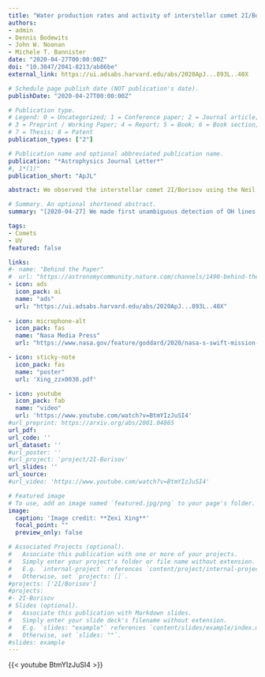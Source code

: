 ```yaml
---
title: "Water production rates and activity of interstellar comet 2I/Borisov"
authors:
- admin
- Dennis Bodewits
- John W. Noonan
- Michele T. Bannister
date: "2020-04-27T00:00:00Z"
doi: "10.3847/2041-8213/ab86be"
external_link: https://ui.adsabs.harvard.edu/abs/2020ApJ...893L..48X

# Schedule page publish date (NOT publication's date).
publishDate: "2020-04-27T00:00:00Z"

# Publication type.
# Legend: 0 = Uncategorized; 1 = Conference paper; 2 = Journal article;
# 3 = Preprint / Working Paper; 4 = Report; 5 = Book; 6 = Book section;
# 7 = Thesis; 8 = Patent
publication_types: ["2"]

# Publication name and optional abbreviated publication name.
publication: "*Astrophysics Journal Letter*"
#, 1*(1)"
publication_short: "ApJL"

abstract: We observed the interstellar comet 2I/Borisov using the Neil Gehrels-Swift Observatory's Ultraviolet/Optical Telescope. We obtained images of the OH gas and dust surrounding the nucleus at six epochs spaced before and after perihelion (-2.56 AU to 2.54 AU). Water production rates increased steadily before perihelion from (7.0±1.5)×10^26 molecules s−1 on Nov. 1, 2019 to (10.7±1.2)×10^26 molecules s−1 on Dec. 1. This rate of increase in water production rate is quicker than that of most dynamically new comets and at the slower end of the wide range of Jupiter-family comets. After perihelion, the water production rate decreased to (4.9±0.9)×10^26 molecules s−1 on Dec. 21, which is much more rapidly than that of all previously observed comets. Our sublimation model constrains the minimum radius of the nucleus to 0.37 km, and indicates an active fraction of at least 55% of the surface. A(0)fr calculations show a variation between 57.5 and 105.6 cm with a slight trend peaking before the perihelion, lower than previous and concurrent published values. The observations confirm that 2I/Borisov is carbon-chain depleted and enriched in NH_2 relative to water.

# Summary. An optional shortened abstract.
summary: "[2020-04-27] We made first unambiguous detection of OH lines for 2I/Borisov, and successfully measured its water production rates, which provide a key context for abundance measurements of other molecules."

tags:
- Comets
- UV
featured: false

links:
#- name: "Behind the Paper"
#  url: "https://astronomycommunity.nature.com/channels/1490-behind-the-paper/posts/66210-the-dark-and-cold-origins-of-interstellar-visitor-2i-borisov"
- icon: ads
  icon_pack: ai
  name: "ads"
  url: "https://ui.adsabs.harvard.edu/abs/2020ApJ...893L..48X"
  
- icon: microphone-alt
  icon_pack: fas
  name: "Nasa Media Press"
  url: "https://www.nasa.gov/feature/goddard/2020/nasa-s-swift-mission-tallied-water-from-interstellar-comet-borisov"

- icon: sticky-note
  icon_pack: fas
  name: "poster"
  url: 'Xing_zzx0030.pdf'

- icon: youtube
  icon_pack: fab
  name: "video"
  url: 'https://www.youtube.com/watch?v=BtmYIzJuSI4'
#url_preprint: https://arxiv.org/abs/2001.04865
url_pdf: 
url_code: ''
url_dataset: ''
#url_poster: ''
#url_project: 'project/2I-Borisov'
url_slides: ''
url_source: 
#url_video: 'https://www.youtube.com/watch?v=BtmYIzJuSI4'

# Featured image
# To use, add an image named `featured.jpg/png` to your page's folder. 
image:
  caption: 'Image credit: **Zexi Xing**'
  focal_point: ""
  preview_only: false

# Associated Projects (optional).
#   Associate this publication with one or more of your projects.
#   Simply enter your project's folder or file name without extension.
#   E.g. `internal-project` references `content/project/internal-project/index.md`.
#   Otherwise, set `projects: []`.
#projects: ['2I/Borisov']
#projects:
#- 2I-Borisov
# Slides (optional).
#   Associate this publication with Markdown slides.
#   Simply enter your slide deck's filename without extension.
#   E.g. `slides: "example"` references `content/slides/example/index.md`.
#   Otherwise, set `slides: ""`.
#slides: example
---
```

{{< youtube BtmYIzJuSI4 >}}